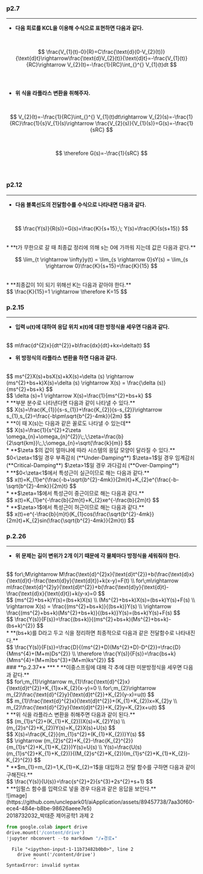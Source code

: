 ### **p2.7**   
***
* **다음 회로를 KCL을 이용해 수식으로 표현하면 다음과 같다.**
   
<br>   

$$
\frac{V_{1}(t)-0}{R}=C\frac{\text{d}(0-V_{2}(t))}{\text{d}t}\rightarrow\frac{\text{d}V_{2}(t)}{\text{d}t}=-\frac{V_{1}(t)}{RC}\rightarrow V_{2}(t)=-\frac{1}{RC}\int_{}^{} V_{1}(t)dt
$$   
<br>
* **위 식을 라플라스 변환을 취해주자.**
   
<br>   

$$
V_{2}(t)=-\frac{1}{RC}\int_{}^{} V_{1}(t)dt\rightarrow V_{2}(s)=-\frac{1}{RC}\frac{1}{s}V_{1}(s)\rightarrow \frac{V_{2}(s)}{V_{1}(s)}=G(s)=-\frac{1}{sRC}
$$   

<br>   

$$
\therefore G(s)=-\frac{1}{sRC}
$$   
<br>   

### **p2.12**   
***
* **다음 블록선도의 전달함수를 수식으로 나타내면 다음과 같다.**   

<br>   
   
$$
\frac{Y(s)}{R(s)}=G(s)=\frac{K}{s+15},\; Y(s)=\frac{K}{s(s+15)}
$$   

<br>   
* **t가 무한으로 갈 때 최종값 정리에 의해 s는 0에 가까워 지는데 값은 다음과 같다.**   

<br>   

$$
\lim_{t \rightarrow \infty}y(t) = \lim_{s \rightarrow 0}sY(s) = \lim_{s \rightarrow 0}\frac{K}{s+15}=\frac{K}{15}
$$
   
<br>   
* **최종값이 1이 되기 위해선 K는 다음과 같아야 한다.**   
<br>   
   $$
   \frac{K}{15}=1 \rightarrow \therefore K=15
   $$
<br>   

### **p.2.15**   
***
* **입력 u(t)에 대하여 응답 위치 x(t)에 대한 방정식을 세우면 다음과 같다.**   
<br>   
   $$
   m\frac{d^{2}x}{dt^{2}}+b\frac{dx}{dt}+kx=\delta(t)
   $$
<br>

* **위 방정식의 라플라스 변환을 하면 다음과 같다.**   
<br>   
   $$
   ms^{2}X(s)+bsX(s)+kX(s)=\delta (s) \rightarrow (ms^{2}+bs+k)X(s)=\delta (s) \rightarrow X(s) = \frac{\delta (s)}{ms^{2}+bs+k}
   $$
<br>
   $$
   \delta (s)=1 \rightarrow X(s)=\frac{1}{ms^{2}+bs+k}
   $$   
<br>   
* **부분 분수로 나타낸다면 다음과 같이 나타낼 수 있다.**   
<br>   
   $$
   X(s)=\frac{K_{1}}{s-s_{1}}+\frac{K_{2}}{s-s_{2}}\rightarrow  s_{1},s_{2}=\frac{-b\pm\sqrt{b^{2}-4mk}}{2m}
   $$
<br>   
* **이 때 X(s)는 다음과 같은 꼴로도 나타낼 수 있는데**   
<br>   
   $$
   X(s)=\frac{1}{s^{2}+2\zeta \omega_{n}+\omega_{n}^{2}}\;,\;\zeta=\frac{b}{2\sqrt{km}}\;,\;\omega_{n}=\sqrt{\frac{k}{m}}
   $$
<br>   
* **$\zeta $의 값이 얼마냐에 따라 시스템의 응답 모양이 달라질 수 있다.**  
<br>   
   $0<\zeta<1$일 경우 부족감쇠 (**Under-Damping**)   
   $\zeta=1$일 경우 임계감쇠 (**Critical-Damping**)   
   $\zeta>1$일 경우 과다감쇠 (**Over-Damping**)   
<br>    
* **$0<\zeta<1$에서 특성근이 실근이므로 해는 다음과 같다.**   
<br>   
   $$   
   x(t)=K_{1}e^{\frac{-b+\sqrt{b^{2}-4mk}}{2m}t}+K_{2}e^{\frac{-b-\sqrt{b^{2}-4mk}}{2m}t}
   $$   
<br>   
* **$\zeta=1$에서 특성근이 중근이므로 해는 다음과 같다.**  
<br>
   $$   
   x(t)=K_{1}e^{-\frac{b}{2m}t}+K_{2}xe^{-\frac{b}{2m}t}
   $$   
<br>   
* **$\zeta>1$에서 특성근이 허근이므로 해는 다음과 같다.**  
<br>
   $$   
   x(t)=e^{-\frac{b}{m}t}(K_{1}cos(\frac{\sqrt{b^{2}-4mk}}{2m}t)+K_{2}sin(\frac{\sqrt{b^{2}-4mk}}{2m}t))
   $$   
<br>   

### **p.2.26**   
***   
* **위 문제는 길이 변위가 2개 이기 때문에 각 물체마다 방정식을 세워줘야 한다.**   
<br>   
   $$
   for\;M\rightarrow M\frac{\text{d}^{2}x}{\text{d}t^{2}}+b(\frac{\text{d}x}{\text{d}t}-\frac{\text{d}y}{\text{d}t})+k(x-y)=F(t) \\ for\;m\rightarrow m\frac{\text{d}^{2}y}{\text{d}t^{2}}+b(\frac{\text{d}y}{\text{d}t}-\frac{\text{d}x}{\text{d}t})+k(y-x)=0
   $$
<br>   
   $$
   (ms^{2}+bs+k)Y(s)=(bs+k)X(s) \\ (Ms^{2}+bs+k)X(s)=(bs+k)Y(s)+F(s) \\ \rightarrow X(s) = \frac{(ms^{2}+bs+k)}{(bs+k)}Y(s) \\ \rightarrow \frac{(ms^{2}+bs+k)(Ms^{2}+bs+k)}{(bs+k)}Y(s)=(bs+k)Y(s)+F(s)
   $$
<br>   
   $$
   \frac{Y(s)}{F(s)}=\frac{(bs+k)}{(ms^{2}+bs+k)(Ms^{2}+bs+k)-(bs+k)^{2}}
   $$   
<br>   
* **(bs+k)를 D라고 두고 식을 정리하면 최종적으로 다음과 같은 전달함수로 나타내진다.**   
<br>   
   $$
   \frac{Y(s)}{F(s)}=\frac{D}{(ms^{2}+D)(Ms^{2}+D)-D^{2}}=\frac{D}{Mms^{4}+(M+m)Ds^{2}} \\ \therefore \frac{Y(s)}{F(s)}=\frac{bs+k}{Mms^{4}+(M+m)bs^{3}+(M+m)ks^{2}}
   $$   
<br>   
### **p.2.37**   
***   
* **이중스프링에 대해 각 추에 대한 미분방정식을 세우면 다음과 같다.**   
<br>   
   $$
    for\;m_{1}\rightarrow m_{1}\frac{\text{d}^{2}x}{\text{d}t^{2}}+K_{1}x+K_{2}(x-y)=0 \\  for\;m_{2}\rightarrow m_{2}\frac{\text{d}^{2}y}{\text{d}t^{2}}+K_{2}(y-x)=u(t)
   $$   
<br>   
   $$
    m_{1}\frac{\text{d}^{2}x}{\text{d}t^{2}}+(K_{1}+K_{2})x=K_{2}y \\  m_{2}\frac{\text{d}^{2}y}{\text{d}t^{2}}+K_{2}y=K_{2}x+u(t)
   $$   
<br>   
* **위 식을 라플라스 변환을 취해주면 다음과 같이 된다.**   
<br>   
   $$   
   (m_{1}s^{2}+(K_{1}+K_{2}))X(s)=K_{2}Y(s) \\ (m_{2}s^{2}+K_{2})Y(s)=K_{2}X(s)+U(s)
   $$   
<br>   
   $$
   X(s)=\frac{K_{2}}{m_{1}s^{2}+(K_{1}+K_{2})}Y(s)
   $$   
<br>   
   $$
   \rightarrow (m_{2}s^{2}+K_{2}-\frac{K_{2}^{2}}{m_{1}s^{2}+K_{1}+K_{2}})Y(s)=U(s) \\ Y(s)=\frac{U(s)(m_{1}s^{2}+K_{1}+K_{2})}{(M_{2}s^{2}+K_{2})(m_{1}s^{2}+K_{1}+K_{2})-K_{2}^{2}}
   $$   
<br>   
* **$m_{1}=m_{2}=1,K_{1}=K_{2}=1$을 대입하고 전달 함수를 구하면 다음과 같이 구해진다.**   
<br>   
   $$
   \frac{Y(s)}{U(s)}=\frac{s^{2}+2}{s^{3}+2s^{2}+s+1}
   $$   
<br>   
* **임펄스 함수를 입력으로 넣을 경우 다음과 같은 응답을 보인다.**   
<br>   
![image](https://github.com/unclepark01/aiApplication/assets/89457738/7aa30f60-ece4-484e-b8be-98626aeee7e5)   
<br>   
2018732032_박태준 제어공학1 과제 2


```python
from google.colab import drive
drive.mount('/content/drive')
!jupyter nbconvert --to markdown "/★경로★"
```


      File "<ipython-input-1-11b73482b0b0>", line 2
        drive mount('/content/drive')
              ^
    SyntaxError: invalid syntax


